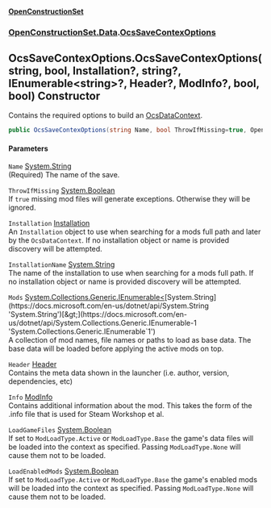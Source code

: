 #### [OpenConstructionSet](index.md 'index')
### [OpenConstructionSet.Data](index.md#OpenConstructionSet_Data 'OpenConstructionSet.Data').[OcsSaveContexOptions](HPin6P0txB1XEEHR7cNrxA.md 'OpenConstructionSet.Data.OcsSaveContexOptions')
## OcsSaveContexOptions.OcsSaveContexOptions(string, bool, Installation?, string?, IEnumerable&lt;string&gt;?, Header?, ModInfo?, bool, bool) Constructor
Contains the required options to build an [OcsDataContext](3CnFB+gVLALvXc7mqWGM8Q.md 'OpenConstructionSet.Data.OcsDataContext').  
```csharp
public OcsSaveContexOptions(string Name, bool ThrowIfMissing=true, OpenConstructionSet.Models.Installation? Installation=null, string? InstallationName=null, System.Collections.Generic.IEnumerable<string>? Mods=null, OpenConstructionSet.Models.Header? Header=null, OpenConstructionSet.Models.ModInfo? Info=null, bool LoadGameFiles=false, bool LoadEnabledMods=false);
```
#### Parameters
<a name='OpenConstructionSet_Data_OcsSaveContexOptions_OcsSaveContexOptions(string_bool_OpenConstructionSet_Models_Installation__string__System_Collections_Generic_IEnumerable_string___OpenConstructionSet_Models_Header__OpenConstructionSet_Models_ModInfo__bool_bool)_Name'></a>
`Name` [System.String](https://docs.microsoft.com/en-us/dotnet/api/System.String 'System.String')  
(Required) The name of the save.
  
<a name='OpenConstructionSet_Data_OcsSaveContexOptions_OcsSaveContexOptions(string_bool_OpenConstructionSet_Models_Installation__string__System_Collections_Generic_IEnumerable_string___OpenConstructionSet_Models_Header__OpenConstructionSet_Models_ModInfo__bool_bool)_ThrowIfMissing'></a>
`ThrowIfMissing` [System.Boolean](https://docs.microsoft.com/en-us/dotnet/api/System.Boolean 'System.Boolean')  
If `true` missing mod files will generate exceptions. Otherwise they will be ignored.
  
<a name='OpenConstructionSet_Data_OcsSaveContexOptions_OcsSaveContexOptions(string_bool_OpenConstructionSet_Models_Installation__string__System_Collections_Generic_IEnumerable_string___OpenConstructionSet_Models_Header__OpenConstructionSet_Models_ModInfo__bool_bool)_Installation'></a>
`Installation` [Installation](d9dvAYmZXntxn1p8iGWqPw.md 'OpenConstructionSet.Models.Installation')  
An `Installation` object to use when searching for a mods full path and later by the `OcsDataContext`. If no installation object or name is provided discovery will be attempted.
  
<a name='OpenConstructionSet_Data_OcsSaveContexOptions_OcsSaveContexOptions(string_bool_OpenConstructionSet_Models_Installation__string__System_Collections_Generic_IEnumerable_string___OpenConstructionSet_Models_Header__OpenConstructionSet_Models_ModInfo__bool_bool)_InstallationName'></a>
`InstallationName` [System.String](https://docs.microsoft.com/en-us/dotnet/api/System.String 'System.String')  
The name of the installation to use when searching for a mods full path. If no installation object or name is provided discovery will be attempted.
  
<a name='OpenConstructionSet_Data_OcsSaveContexOptions_OcsSaveContexOptions(string_bool_OpenConstructionSet_Models_Installation__string__System_Collections_Generic_IEnumerable_string___OpenConstructionSet_Models_Header__OpenConstructionSet_Models_ModInfo__bool_bool)_Mods'></a>
`Mods` [System.Collections.Generic.IEnumerable&lt;](https://docs.microsoft.com/en-us/dotnet/api/System.Collections.Generic.IEnumerable-1 'System.Collections.Generic.IEnumerable`1')[System.String](https://docs.microsoft.com/en-us/dotnet/api/System.String 'System.String')[&gt;](https://docs.microsoft.com/en-us/dotnet/api/System.Collections.Generic.IEnumerable-1 'System.Collections.Generic.IEnumerable`1')  
A collection of mod names, file names or paths to load as base data. The base data will be loaded before applying the active mods on top.
  
<a name='OpenConstructionSet_Data_OcsSaveContexOptions_OcsSaveContexOptions(string_bool_OpenConstructionSet_Models_Installation__string__System_Collections_Generic_IEnumerable_string___OpenConstructionSet_Models_Header__OpenConstructionSet_Models_ModInfo__bool_bool)_Header'></a>
`Header` [Header](bjExWrZuBlRDCiIUljjMrA.md 'OpenConstructionSet.Models.Header')  
Contains the meta data shown in the launcher (i.e. author, version, dependencies, etc)
  
<a name='OpenConstructionSet_Data_OcsSaveContexOptions_OcsSaveContexOptions(string_bool_OpenConstructionSet_Models_Installation__string__System_Collections_Generic_IEnumerable_string___OpenConstructionSet_Models_Header__OpenConstructionSet_Models_ModInfo__bool_bool)_Info'></a>
`Info` [ModInfo](h0vCAhsmAC6iWOaLYw25cg.md 'OpenConstructionSet.Models.ModInfo')  
Contains additional information about the mod. This takes the form of the .info file that is used for Steam Workshop et al.
  
<a name='OpenConstructionSet_Data_OcsSaveContexOptions_OcsSaveContexOptions(string_bool_OpenConstructionSet_Models_Installation__string__System_Collections_Generic_IEnumerable_string___OpenConstructionSet_Models_Header__OpenConstructionSet_Models_ModInfo__bool_bool)_LoadGameFiles'></a>
`LoadGameFiles` [System.Boolean](https://docs.microsoft.com/en-us/dotnet/api/System.Boolean 'System.Boolean')  
If set to `ModLoadType.Active` or `ModLoadType.Base` the game's data files will be loaded into the context as specified. Passing `ModLoadType.None` will cause them not to be loaded.
  
<a name='OpenConstructionSet_Data_OcsSaveContexOptions_OcsSaveContexOptions(string_bool_OpenConstructionSet_Models_Installation__string__System_Collections_Generic_IEnumerable_string___OpenConstructionSet_Models_Header__OpenConstructionSet_Models_ModInfo__bool_bool)_LoadEnabledMods'></a>
`LoadEnabledMods` [System.Boolean](https://docs.microsoft.com/en-us/dotnet/api/System.Boolean 'System.Boolean')  
If set to `ModLoadType.Active` or `ModLoadType.Base` the game's enabled mods will be loaded into the context as specified. Passing `ModLoadType.None` will cause them not to be loaded.
  
